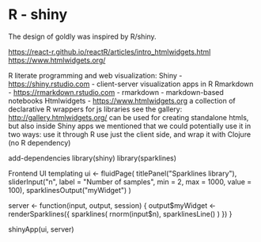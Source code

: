 # R - shiny

The design of goldly was inspired by R/shiny.


https://react-r.github.io/reactR/articles/intro_htmlwidgets.html
https://www.htmlwidgets.org/

R literate programming and web visualization:
Shiny - https://shiny.rstudio.com - client-server visualization apps in R
Rmarkdown - https://rmarkdown.rstudio.com - rmarkdown - markdown-based notebooks
Htmlwidgets - https://www.htmlwidgets.org
a collection of declarative R wrappers for js libraries
see the gallery: http://gallery.htmlwidgets.org/
can be used for creating standalone htmls, but also inside Shiny apps
we mentioned that we could potentially use it in two ways:
use it through R
use just the client side, and wrap it with Clojure (no R dependency)

add-dependencies
library(shiny)
library(sparklines)

Frontend UI templating
ui <- fluidPage(
  titlePanel("Sparklines library"),
  sliderInput("n", label = "Number of samples", min = 2, max = 1000, value = 100),
  sparklinesOutput("myWidget")
)

server <- function(input, output, session) {
    output$myWidget <- renderSparklines({
        sparklines(
            rnorm(input$n),
            sparklinesLine()
        )
    })
}

shinyApp(ui, server)
